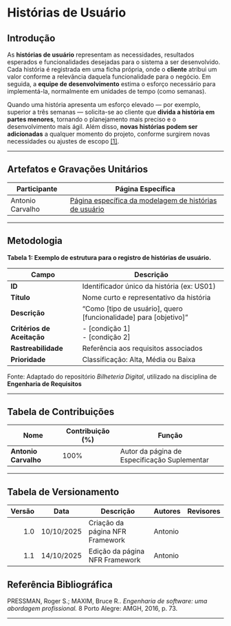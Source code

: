 # Histórias de Usuário

## Introdução  

As **histórias de usuário** representam as necessidades, resultados esperados e funcionalidades desejadas para o sistema a ser desenvolvido. Cada história é registrada em uma ficha própria, onde o **cliente** atribui um valor conforme a relevância daquela funcionalidade para o negócio. Em seguida, a **equipe de desenvolvimento** estima o esforço necessário para implementá-la, normalmente em unidades de tempo (como semanas).  

Quando uma história apresenta um esforço elevado — por exemplo, superior a três semanas — solicita-se ao cliente que **divida a história em partes menores**, tornando o planejamento mais preciso e o desenvolvimento mais ágil. Além disso, **novas histórias podem ser adicionadas** a qualquer momento do projeto, conforme surgirem novas necessidades ou ajustes de escopo <a id="anchor_1" href="#REF1">[1]</a>.  

---

## Artefatos e Gravações Unitários

| Participante | Página Específica |
|---------------|------------------|
| Antonio Carvalho | [Página específica da modelagem de histórias de usuário](/agilidade/individuais/antonio/historias_de_usuario.md) |

---

## Metodologia  

**Tabela 1: Exemplo de estrutura para o registro de histórias de usuário.**  

| Campo                    | Descrição                                   |
| ------------------------- | ------------------------------------------- |
| **ID**                    | Identificador único da história (ex: US01)  |
| **Título**                | Nome curto e representativo da história     |
| **Descrição**             | “Como [tipo de usuário], quero [funcionalidade] para [objetivo]” |
| **Critérios de Aceitação**| - [condição 1] <br> - [condição 2]         |
| **Rastreabilidade**       | Referência aos requisitos associados        |
| **Prioridade**            | Classificação: Alta, Média ou Baixa         |

Fonte: Adaptado do repositório *Bilheteria Digital*, utilizado na disciplina de **Engenharia de Requisitos** 

---

## Tabela de Contribuições

| **Nome**            | **Contribuição (%)** | **Função**                                 |
|----------------------|----------------------|--------------------------------------------|
| **Antonio Carvalho** | 100%                 | Autor da página de Especificação Suplementar |

---

## Tabela de Versionamento

| Versão | Data       | Descrição                                   | Autores  | Revisores |
|-------:|------------|----------------------------------------------|----------|-----------|
| 1.0    | 10/10/2025 | Criação da página NFR Framework | Antonio |         |
| 1.1    | 14/10/2025 | Edição da página NFR Framework | Antonio |         |

## Referência Bibliográfica

PRESSMAN, Roger S.; MAXIM, Bruce R.. *Engenharia de software: uma abordagem profissional.* 8 Porto Alegre: AMGH, 2016, p. 73.

---